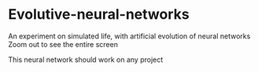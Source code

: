 # Evolutive-neural-networks

An experiment on simulated life, with artificial evolution of neural networks
Zoom out to see the entire screen

This neural network should work on any project
